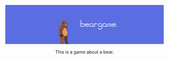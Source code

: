 ![](https://raw.githubusercontent.com/niksudan/beargame/master/Media/header.png)

<p align="center">This is a game about a bear.</p>
